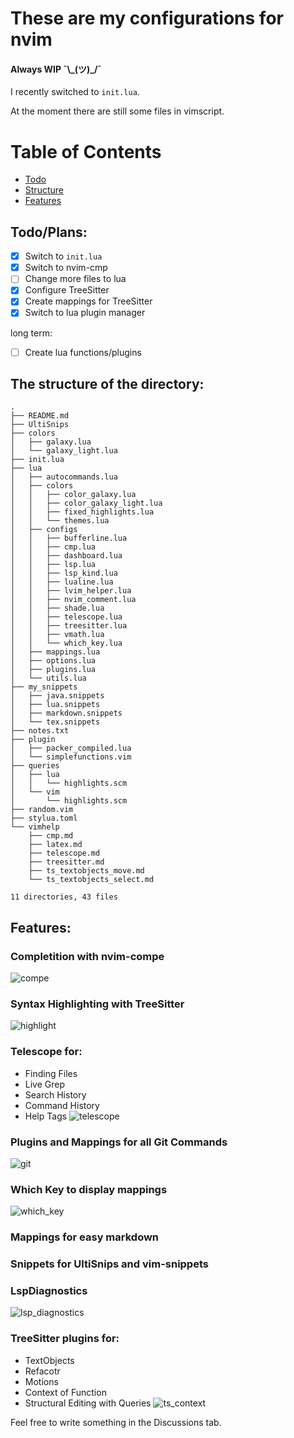 # These are my configurations for nvim
#### Always WIP ¯\\\_(ツ)_/¯

I recently switched to `init.lua`.

At the moment there are still some files in vimscript.

Table of Contents
=================

* [Todo](https://github.com/max397574/Vim_Config#todoplans)
* [Structure](https://github.com/max397574/Vim_Config#the-structure-of-the-directory)
* [Features](https://github.com/max397574/Vim_Config#features)

## Todo/Plans:

- [x] Switch to `init.lua`
- [x] Switch to nvim-cmp
- [ ] Change more files to lua
- [x] Configure TreeSitter
- [x] Create mappings for TreeSitter
- [x] Switch to lua plugin manager

long term:
- [ ] Create lua functions/plugins

## The structure of the directory:
```
.
├── README.md
├── UltiSnips
├── colors
│   ├── galaxy.lua
│   └── galaxy_light.lua
├── init.lua
├── lua
│   ├── autocommands.lua
│   ├── colors
│   │   ├── color_galaxy.lua
│   │   ├── color_galaxy_light.lua
│   │   ├── fixed_highlights.lua
│   │   └── themes.lua
│   ├── configs
│   │   ├── bufferline.lua
│   │   ├── cmp.lua
│   │   ├── dashboard.lua
│   │   ├── lsp.lua
│   │   ├── lsp_kind.lua
│   │   ├── lualine.lua
│   │   ├── lvim_helper.lua
│   │   ├── nvim_comment.lua
│   │   ├── shade.lua
│   │   ├── telescope.lua
│   │   ├── treesitter.lua
│   │   ├── vmath.lua
│   │   └── which_key.lua
│   ├── mappings.lua
│   ├── options.lua
│   ├── plugins.lua
│   └── utils.lua
├── my_snippets
│   ├── java.snippets
│   ├── lua.snippets
│   ├── markdown.snippets
│   └── tex.snippets
├── notes.txt
├── plugin
│   ├── packer_compiled.lua
│   └── simplefunctions.vim
├── queries
│   ├── lua
│   │   └── highlights.scm
│   └── vim
│       └── highlights.scm
├── random.vim
├── stylua.toml
└── vimhelp
    ├── cmp.md
    ├── latex.md
    ├── telescope.md
    ├── treesitter.md
    ├── ts_textobjects_move.md
    └── ts_textobjects_select.md

11 directories, 43 files
```

Features:
---------

### Completition with nvim-compe
![compe](https://user-images.githubusercontent.com/81827001/129145672-b2119bfd-d7ff-4de8-8110-f2e31d3e8d5b.png)

### Syntax Highlighting with TreeSitter
![highlight](https://user-images.githubusercontent.com/81827001/129145712-337d5daa-7862-4cf7-a15a-9ceaa7d92828.png)

### Telescope for:
  * Finding Files
  * Live Grep
  * Search History
  * Command History
  * Help Tags
![telescope](https://user-images.githubusercontent.com/81827001/129145747-c3dc649f-ad13-4bd4-87ea-e8afe33d0a0a.png)

### Plugins and Mappings for all Git Commands
![git](https://user-images.githubusercontent.com/81827001/129145817-6ceb0aa2-b5ec-49c9-ad21-e45ef821c3e6.png)

### Which Key to display mappings
![which_key](https://user-images.githubusercontent.com/81827001/129145832-74f42989-70f8-440a-989c-f408294b78f6.png)

### Mappings for easy markdown
### Snippets for UltiSnips and vim-snippets
### LspDiagnostics
![lsp_diagnostics](https://user-images.githubusercontent.com/81827001/129145849-7c9fc267-9aa6-4eb3-994e-15566c303a07.png)

### TreeSitter plugins for:
  * TextObjects
  * Refacotr
  * Motions
  * Context of Function
  * Structural Editing with Queries
![ts_context](https://user-images.githubusercontent.com/81827001/129145865-8301102f-5b75-440f-9b61-218600248df1.png)

Feel free to write something in the Discussions tab.

